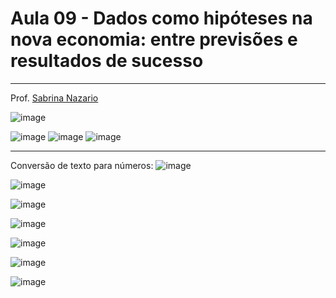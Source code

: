 # Aula 09 - Dados como hipóteses na nova economia: entre previsões e resultados de sucesso

_______________
Prof. [Sabrina Nazario](https://www.linkedin.com/in/sabrina-nazario-7138a822/)

![image](https://github.com/gvms23/pos-graduacao-bi-analytics/assets/24459642/877305b6-672c-4f66-bd02-ba7c0d324902)

![image](https://github.com/gvms23/pos-graduacao-bi-analytics/assets/24459642/9caa22ff-25f1-46b2-be34-741edd6f7337)
![image](https://github.com/gvms23/pos-graduacao-bi-analytics/assets/24459642/3af769bc-15c8-4076-a06e-f9d15f5b24c7)
![image](https://github.com/gvms23/pos-graduacao-bi-analytics/assets/24459642/33ca4b5a-91d1-4012-8fa5-32ee39d8491c)

_____________________

Conversão de texto para números:
![image](https://github.com/gvms23/pos-graduacao-bi-analytics/assets/24459642/db4217a7-e476-4d35-a91a-6c275f65e04f)

![image](https://github.com/gvms23/pos-graduacao-bi-analytics/assets/24459642/47277db0-7693-42ad-92ad-bd03f9ce2622)

![image](https://github.com/gvms23/pos-graduacao-bi-analytics/assets/24459642/81ee39b5-c595-4cb6-8b2e-9e226703130f)

![image](https://github.com/gvms23/pos-graduacao-bi-analytics/assets/24459642/4ceb111e-5ce5-428c-b675-030214dcdd3d)

![image](https://github.com/gvms23/pos-graduacao-bi-analytics/assets/24459642/c1160b79-5a6b-4204-a9a4-7a1fb96f5584)

![image](https://github.com/gvms23/pos-graduacao-bi-analytics/assets/24459642/51965e38-2eb2-469c-8980-748772275419)

![image](https://github.com/gvms23/pos-graduacao-bi-analytics/assets/24459642/142578e1-8979-4885-a62a-6a3273b62872)
